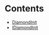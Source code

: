 

# Contents
- [DiamondInit](DiamondInit.sol/contract.DiamondInit.md)
- [IDiamondInit](IDiamondInit.sol/interface.IDiamondInit.md)
